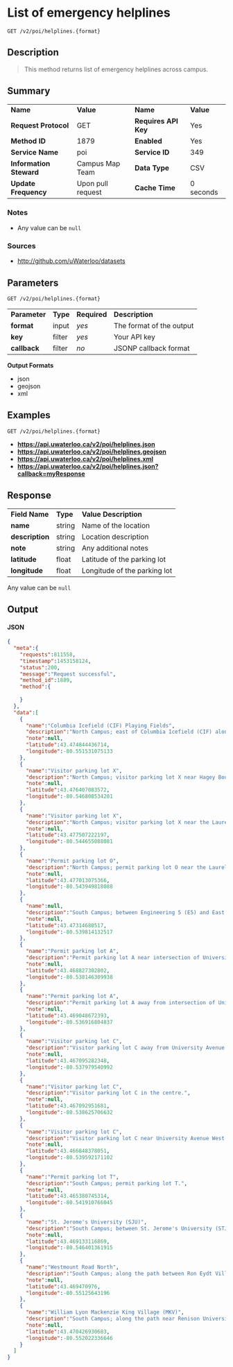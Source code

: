 # List of emergency helplines

```
GET /v2/poi/helplines.{format}
```

## Description

> This method returns list of emergency helplines across campus.

## Summary

<table>
  <tr>
    <td><b>Name</b></td>
    <td><b>Value</b></td>
    <td><b><b>Name</b></b></td>
    <td><b>Value</b></td>
  </tr>
  <tr>
    <td><b>Request Protocol</b></td>
    <td>GET</td>
    <td><b>Requires API Key</b></td>
    <td>Yes</td>
  </tr>
  <tr>
    <td><b>Method ID</b></td>
    <td>1879</td>
    <td><b>Enabled</b></td>
    <td>Yes</td>
  </tr>
  <tr>
    <td><b>Service Name</b></td>
    <td>poi</td>
    <td><b>Service ID</b></td>
    <td>349</td>
  </tr>
  <tr>
    <td><b>Information Steward</b></td>
    <td>Campus Map Team</td>
    <td><b>Data Type</b></td>
    <td>CSV</td>
  </tr>
  <tr>
    <td><b>Update Frequency</b></td>
    <td>Upon pull request</td>
    <td><b>Cache Time</b></td>
    <td>0 seconds</td>
  </tr>
</table>


### Notes

- Any value can be `null`


### Sources

- http://github.com/uWaterloo/datasets


## Parameters

```
GET /v2/poi/helplines.{format}
```

<table>
  <tr>
    <td><b>Parameter</b></td>
    <td><b>Type</b></td>
    <td><b><b>Required</b></b></td>
    <td><b>Description</b></td>
  </tr>
  <tr>
    <td><b>format</b></td>
    <td>input</td>
    <td><i>yes</i></td>
    <td>The format of the output</td>
  </tr>
  <tr>
    <td><b>key</b></td>
    <td>filter</td>
    <td><i>yes</i></td>
    <td>Your API key</td>
  </tr>
  <tr>
    <td><b>callback</b></td>
    <td>filter</td>
    <td><i>no</i></td>
    <td>JSONP callback format</td>
  </tr>
</table>

**Output Formats**

- json
- geojson
- xml


## Examples

```
GET /v2/poi/helplines.{format}
```

- **https://api.uwaterloo.ca/v2/poi/helplines.json**
- **https://api.uwaterloo.ca/v2/poi/helplines.geojson**
- **https://api.uwaterloo.ca/v2/poi/helplines.xml**
- **https://api.uwaterloo.ca/v2/poi/helplines.json?callback=myResponse**


## Response

<table>
  <tr>
    <td><b>Field Name</b></td>
    <td><b>Type</b></td>
    <td><b>Value Description</b></td>
  </tr>
  <tr>
    <td><b>name</b></td>
    <td>string</td>
    <td>Name of the location</td>
  </tr>
  <tr>
    <td><b>description</b></td>
    <td>string</td>
    <td>Location description</td>
  </tr>
  <tr>
    <td><b>note</b></td>
    <td>string</td>
    <td>Any additional notes</td>
  </tr>
  <tr>
    <td><b>latitude</b></td>
    <td>float</td>
    <td>Latitude of the parking lot</td>
  </tr>
  <tr>
    <td><b>longitude</b></td>
    <td>float</td>
    <td>Longitude of the parking lot</td>
  </tr>
</table>


Any value can be `null`

## Output

#### JSON

```json
{
  "meta":{
    "requests":811558,
    "timestamp":1453158124,
    "status":200,
    "message":"Request successful",
    "method_id":1889,
    "method":{
      
    }
  },
  "data":[
    {
      "name":"Columbia Icefield (CIF) Playing Fields",
      "description":"North Campus; east of Columbia Icefield (CIF) along the path between the playing fields 2 and 3.",
      "note":null,
      "latitude":43.474844436714,
      "longitude":-80.551531075133
    },
    {
      "name":"Visitor parking lot X",
      "description":"North Campus; visitor parking lot X near Hagey Boulevard.",
      "note":null,
      "latitude":43.476407083572,
      "longitude":-80.546808534201
    },
    {
      "name":"Visitor parking lot X",
      "description":"North Campus; visitor parking lot X near the Laurel Trail.",
      "note":null,
      "latitude":43.477507222197,
      "longitude":-80.544655088081
    },
    {
      "name":"Permit parking lot O",
      "description":"North Campus; permit parking lot O near the Laurel Trail.",
      "note":null,
      "latitude":43.477013075366,
      "longitude":-80.543949818088
    },
    {
      "name":null,
      "description":"South Campus; between Engineering 5 (E5) and East Campus Hall (ECH).",
      "note":null,
      "latitude":43.47314680517,
      "longitude":-80.539814132517
    },
    {
      "name":"Permit parking lot A",
      "description":"Permit parking lot A near intersection of University Avenue West and Seagram Drive.",
      "note":null,
      "latitude":43.468827302802,
      "longitude":-80.538146309938
    },
    {
      "name":"Permit parking lot A",
      "description":"Permit parking lot A away from intersection of University Avenue West and Seagram Drive.",
      "note":null,
      "latitude":43.469048672393,
      "longitude":-80.536916804837
    },
    {
      "name":"Visitor parking lot C",
      "description":"Visitor parking lot C away from University Avenue West.",
      "note":null,
      "latitude":43.467095282348,
      "longitude":-80.537979540992
    },
    {
      "name":"Visitor parking lot C",
      "description":"Visitor parking lot C in the centre.",
      "note":null,
      "latitude":43.467092951681,
      "longitude":-80.538625706632
    },
    {
      "name":"Visitor parking lot C",
      "description":"Visitor parking lot C near University Avenue West.",
      "note":null,
      "latitude":43.466848378051,
      "longitude":-80.539592171102
    },
    {
      "name":"Permit parking lot T",
      "description":"South Campus; permit parking lot T.",
      "note":null,
      "latitude":43.465380745314,
      "longitude":-80.541910766045
    },
    {
      "name":"St. Jerome's University (SJU)",
      "description":"South Campus; between St. Jerome's University (STJ) and Renison University College (REN).",
      "note":null,
      "latitude":43.469133116869,
      "longitude":-80.546401361915
    },
    {
      "name":"Westmount Road North",
      "description":"South Campus; along the path between Ron Eydt Village (REV) and Renison University College (REN) near Westmount Road North.",
      "note":null,
      "latitude":43.469470976,
      "longitude":-80.55125643196
    },
    {
      "name":"William Lyon Mackenzie King Village (MKV)",
      "description":"South Campus; along the path near Renison University College (REN), William Lyon Mackenzie King Village (MKV), and Student Village 1 (V1).",
      "note":null,
      "latitude":43.470426930683,
      "longitude":-80.552022336646
    }
  ]
}
```


